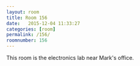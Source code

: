 ```yaml
---
layout: room
title: Room 156
date:   2015-12-04 11:33:27
categories: [room]
permalink: /156/
roomnumber: 156
---
```


This room is the electronics lab near Mark's office.

<!--
Room 156 contains the following chemicals:


{% capture pages %}
  {% for page in site.pages %}
	{% if page.rooms contains 156 %}
		|{{ page.title }}#{{ page.url }}
	{% endif %}
  {% endfor %}
{% endcapture %}

{% assign sortedpages = pages | split: '|' | sort %}

<ul>
{% for page in sortedpages %}
    {% assign pageitems = page | split: '#' %}
		<li>			
			<a href="{{ pageitems[1] }}">{{ pageitems[0] }}</a>
		</li>
{% endfor %}
</ul>
-->